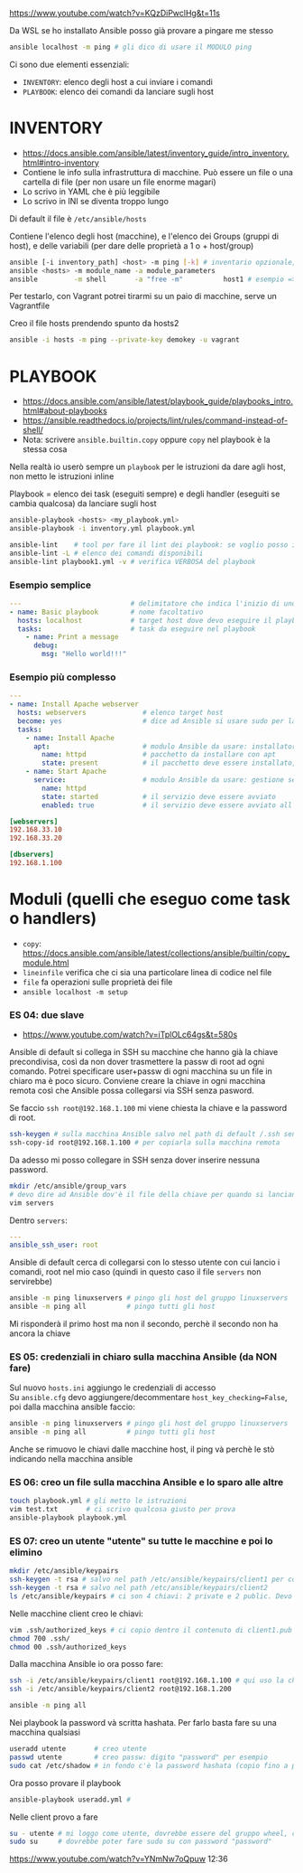 https://www.youtube.com/watch?v=KQzDiPwclHg&t=11s

Da WSL se ho installato Ansible posso già provare a pingare me stesso
```bash
ansible localhost -m ping # gli dico di usare il MODULO ping
```
Ci sono due elementi essenziali:
- `INVENTORY`: elenco degli host a cui inviare i comandi
- `PLAYBOOK`:  elenco dei comandi da lanciare sugli host


# INVENTORY
- https://docs.ansible.com/ansible/latest/inventory_guide/intro_inventory.html#intro-inventory
- Contiene le info sulla infrastruttura di macchine. Può essere un file o una cartella di file (per non usare un file enorme magari)
- Lo scrivo in YAML che è più leggibile
- Lo scrivo in INI se diventa troppo lungo

Di default il file è `/etc/ansible/hosts`

Contiene l'elenco degli host (macchine), e l'elenco dei Groups (gruppi di host), e delle variabili (per dare delle proprietà a 1 o + host/group)

```bash
ansible [-i inventory_path] <host> -m ping [-k] # inventario opzionale; -k mi chiede la passw SSH
ansible <hosts> -m module_name -a module_parameters
ansible         -m shell       -a "free -m"          host1 # esempio => magari mi abituo a mettere 
```
Per testarlo, con Vagrant potrei tirarmi su un paio di macchine, serve un Vagrantfile

Creo il file hosts prendendo spunto da hosts2
```bash
ansible -i hosts -m ping --private-key demokey -u vagrant
```

# PLAYBOOK
- https://docs.ansible.com/ansible/latest/playbook_guide/playbooks_intro.html#about-playbooks
- https://ansible.readthedocs.io/projects/lint/rules/command-instead-of-shell/
- Nota: scrivere `ansible.builtin.copy` oppure `copy` nel playbook è la stessa cosa

Nella realtà io userò sempre un `playbook` per le istruzioni da dare agli host, non metto le istruzioni inline

Playbook = elenco dei task (eseguiti sempre) e degli handler (eseguiti se cambia qualcosa) da lanciare sugli host
```bash
ansible-playbook <hosts> <my_playbook.yml>
ansible-playbook -i inventory.yml playbook.yml

ansible-lint    # tool per fare il lint dei playbook: se voglio posso installarlo
ansible-lint -L # elenco dei comandi disponibili
ansible-lint playbook1.yml -v # verifica VERBOSA del playbook
```

### Esempio semplice
```yaml
---                           # delimitatore che indica l'inizio di uno YAML
- name: Basic playbook        # nome facoltativo
  hosts: localhost            # target host dove devo eseguire il playbook
  tasks:                      # task da eseguire nel playbook
    - name: Print a message
      debug:
        msg: "Hello world!!!"
```

### Esempio più complesso
```yaml
---                           
- name: Install Apache webserver        
  hosts: webservers              # elenco target host
  become: yes                    # dice ad Ansible si usare sudo per lanciare i comandi
  tasks:                      
    - name: Install Apache
      apt:                       # modulo Ansible da usare: installatore di pkg
        name: httpd              # pacchetto da installare con apt
        state: present           # il pacchetto deve essere installato, se non è già presente
    - name: Start Apache
      service:                   # modulo Ansible da usare: gestione servizi sugli host target
        name: httpd
        state: started           # il servizio deve essere avviato
        enabled: true            # il servizio deve essere avviato all'avvio della macchina
```
```ini
[webservers]
192.168.33.10
192.168.33.20

[dbservers]
192.168.1.100
```



# Moduli (quelli che eseguo come task o handlers)
- `copy`: https://docs.ansible.com/ansible/latest/collections/ansible/builtin/copy_module.html
- `lineinfile` verifica che ci sia una particolare linea di codice nel file
- `file` fa operazioni sulle proprietà dei file
- `ansible localhost -m setup`


### ES 04: due slave
- https://www.youtube.com/watch?v=iTplOLc64gs&t=580s

Ansible di default si collega in SSH su macchine che hanno già la chiave precondivisa, così da non dover trasmettere la passw di root ad ogni comando. 
Potrei specificare user+passw di ogni macchina su un file in chiaro ma è poco sicuro. Conviene creare la chiave in ogni macchina remota così che Ansible possa collegarsi via SSH senza pasword. 

Se faccio `ssh root@192.168.1.100` mi viene chiesta la chiave e la password di root.
```bash
ssh-keygen # sulla macchina Ansible salvo nel path di default /.ssh senza passphrase
ssh-copy-id root@192.168.1.100 # per copiarla sulla macchina remota
```
Da adesso mi posso collegare in SSH senza dover inserire nessuna password.
```bash
mkdir /etc/ansible/group_vars
# devo dire ad Ansible dov'è il file della chiave per quando si lanciano dei comandi alla macchina remota
vim servers
```

Dentro `servers`: 
```yaml
---
ansible_ssh_user: root
```
Ansible di default cerca di collegarsi con lo stesso utente con cui lancio i comandi, root nel mio caso (quindi in questo caso il file `servers` non servirebbe)
```bash
ansible -m ping linuxservers # pingo gli host del gruppo linuxservers
ansible -m ping all          # pingo tutti gli host
```
Mi risponderà il primo host ma non il secondo, perchè il secondo non ha ancora la chiave


### ES 05: credenziali in chiaro sulla macchina Ansible (da NON fare)
Sul nuovo `hosts.ini` aggiungo le credenziali di accesso  
Su `ansible.cfg` devo aggiungere/decommentare `host_key_checking=False`, poi dalla macchina ansible faccio:
```bash
ansible -m ping linuxservers # pingo gli host del gruppo linuxservers
ansible -m ping all          # pingo tutti gli host
```
Anche se rimuovo le chiavi dalle macchine host, il ping và perchè le stò indicando nella macchina ansible


### ES 06: creo un file sulla macchina Ansible e lo sparo alle altre
```bash
touch playbook.yml # gli metto le istruzioni
vim test.txt       # ci scrivo qualcosa giusto per prova
ansible-playbook playbook.yml
```


### ES 07: creo un utente "utente" su tutte le macchine e poi lo elimino
```bash
mkdir /etc/ansible/keypairs
ssh-keygen -t rsa # salvo nel path /etc/ansible/keypairs/client1 per comodità
ssh-keygen -t rsa # salvo nel path /etc/ansible/keypairs/client2 
ls /etc/ansible/keypairs # ci son 4 chiavi: 2 private e 2 public. Devo spedire le public alle macchine
```

Nelle macchine client creo le chiavi:
```bash
vim .ssh/authorized_keys # ci copio dentro il contenuto di client1.pub
chmod 700 .ssh/
chmod 00 .ssh/authorized_keys
```

Dalla macchina Ansible io ora posso fare:
```bash
ssh -i /etc/ansible/keypairs/client1 root@192.168.1.100 # qui uso la chiave privata
ssh -i /etc/ansible/keypairs/client2 root@192.168.1.200 

ansible -m ping all
```

Nei playbook la password và scritta hashata. Per farlo basta fare su una macchina qualsiasi
```bash
useradd utente       # creo utente
passwd utente        # creo passw: digito "password" per esempio
sudo cat /etc/shadow # in fondo c'è la password hashata (copio fino a prima dei due punti :)
```
Ora posso provare il playbook
```bash
ansible-playbook useradd.yml # 
```
Nelle client provo a fare
```bash
su - utente # mi loggo come utente, dovrebbe essere del gruppo wheel, che fa parte di root
sudo su     # dovrebbe poter fare sudo su con password "password"
```

https://www.youtube.com/watch?v=YNmNw7oQpuw 12:36
